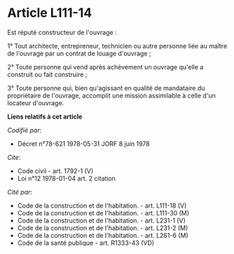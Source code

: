 # Article L111-14

Est réputé constructeur de l'ouvrage :

1° Tout architecte, entrepreneur, technicien ou autre personne liée au maître de l'ouvrage par un contrat de louage
d'ouvrage ;

2° Toute personne qui vend après achèvement un ouvrage qu'elle a construit ou fait construire ;

3° Toute personne qui, bien qu'agissant en qualité de mandataire du propriétaire de l'ouvrage, accomplit une mission
assimilable à celle d'un locateur d'ouvrage.

**Liens relatifs à cet article**

_Codifié par_:

  - Décret n°78-621 1978-05-31 JORF 8 juin 1978

_Cite_:

  - Code civil - art. 1792-1 (V)
  - Loi n°12 1978-01-04 art. 2 citation

_Cité par_:

  - Code de la construction et de l'habitation. - art. L111-18 (V)
  - Code de la construction et de l'habitation. - art. L111-30 (M)
  - Code de la construction et de l'habitation. - art. L231-1 (V)
  - Code de la construction et de l'habitation. - art. L231-2 (M)
  - Code de la construction et de l'habitation. - art. L261-6 (M)
  - Code de la santé publique - art. R1333-43 (VD)
